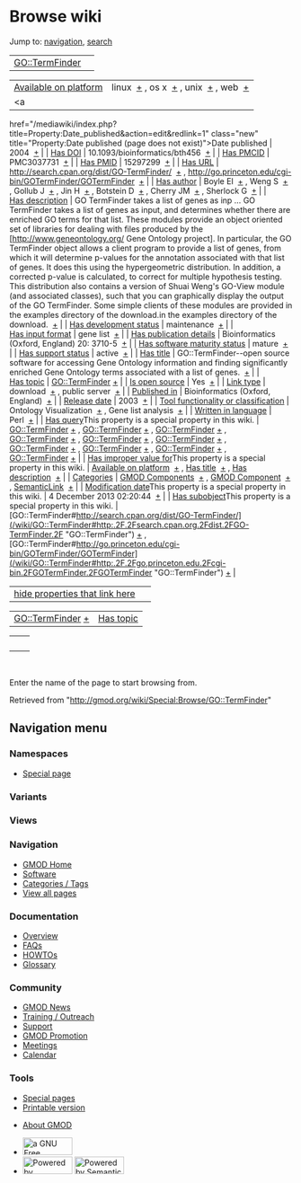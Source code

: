 <div id="mw-page-base" class="noprint">

</div>

<div id="mw-head-base" class="noprint">

</div>

<div id="content" class="mw-body" role="main">

<span id="top"></span>

<div id="mw-js-message" style="display:none;">

</div>



# <span dir="auto">Browse wiki</span>

<div id="bodyContent">

<div id="contentSub">

</div>

<div id="jump-to-nav" class="mw-jump">

Jump to: [navigation](#mw-navigation), [search](#p-search)

</div>

<div id="mw-content-text">

|                                                         |     |
|---------------------------------------------------------|-----|
| [GO::TermFinder](/wiki/GO::TermFinder "GO::TermFinder") |     |

|  |  |
|----|----|
| [Available on platform](/wiki/Property:Available_on_platform "Property:Available on platform") | <span class="smwb-value">linux  <span class="smwsearch">[+](/wiki/Special:SearchByProperty/Available-20on-20platform/linux "Special:SearchByProperty/Available-20on-20platform/linux")</span></span> , <span class="smwb-value">os x  <span class="smwsearch">[+](/wiki/Special:SearchByProperty/Available-20on-20platform/os-20x "Special:SearchByProperty/Available-20on-20platform/os-20x")</span></span> , <span class="smwb-value">unix  <span class="smwsearch">[+](/wiki/Special:SearchByProperty/Available-20on-20platform/unix "Special:SearchByProperty/Available-20on-20platform/unix")</span></span> , <span class="smwb-value">web  <span class="smwsearch">[+](/wiki/Special:SearchByProperty/Available-20on-20platform/web "Special:SearchByProperty/Available-20on-20platform/web")</span></span> |
| <a
href="/mediawiki/index.php?title=Property:Date_published&amp;action=edit&amp;redlink=1"
class="new"
title="Property:Date published (page does not exist)">Date published</a> | <span class="smwb-value">2004  <span class="smwsearch">[+](/wiki/Special:SearchByProperty/Date-20published/2004 "Special:SearchByProperty/Date-20published/2004")</span></span> |
| <a
href="/mediawiki/index.php?title=Property:Has_DOI&amp;action=edit&amp;redlink=1"
class="new" title="Property:Has DOI (page does not exist)">Has DOI</a> | <span class="smwb-value">10.1093/bioinformatics/bth456  <span class="smwsearch">[+](/wiki/Special:SearchByProperty/Has-20DOI/10.1093-2Fbioinformatics-2Fbth456 "Special:SearchByProperty/Has-20DOI/10.1093-2Fbioinformatics-2Fbth456")</span></span> |
| <a
href="/mediawiki/index.php?title=Property:Has_PMCID&amp;action=edit&amp;redlink=1"
class="new"
title="Property:Has PMCID (page does not exist)">Has PMCID</a> | <span class="smwb-value">PMC3037731  <span class="smwsearch">[+](/wiki/Special:SearchByProperty/Has-20PMCID/PMC3037731 "Special:SearchByProperty/Has-20PMCID/PMC3037731")</span></span> |
| <a
href="/mediawiki/index.php?title=Property:Has_PMID&amp;action=edit&amp;redlink=1"
class="new" title="Property:Has PMID (page does not exist)">Has PMID</a> | <span class="smwb-value">15297299  <span class="smwsearch">[+](/wiki/Special:SearchByProperty/Has-20PMID/15297299 "Special:SearchByProperty/Has-20PMID/15297299")</span></span> |
| [Has URL](/wiki/Property:Has_URL "Property:Has URL") | <span class="smwb-value"><a href="http://search.cpan.org/dist/GO-TermFinder/" class="external"
rel="nofollow">http://search.cpan.org/dist/GO-TermFinder/</a>  <span class="smwsearch">[+](/wiki/Special:SearchByProperty/Has-20URL/http:-2F-2Fsearch.cpan.org-2Fdist-2FGO-2DTermFinder-2F "Special:SearchByProperty/Has-20URL/http:-2F-2Fsearch.cpan.org-2Fdist-2FGO-2DTermFinder-2F")</span></span> , <span class="smwb-value"><a href="http://go.princeton.edu/cgi-bin/GOTermFinder/GOTermFinder"
class="external"
rel="nofollow">http://go.princeton.edu/cgi-bin/GOTermFinder/GOTermFinder</a>  <span class="smwsearch">[+](/wiki/Special:SearchByProperty/Has-20URL/http:-2F-2Fgo.princeton.edu-2Fcgi-2Dbin-2FGOTermFinder-2FGOTermFinder "Special:SearchByProperty/Has-20URL/http:-2F-2Fgo.princeton.edu-2Fcgi-2Dbin-2FGOTermFinder-2FGOTermFinder")</span></span> |
| <a
href="/mediawiki/index.php?title=Property:Has_author&amp;action=edit&amp;redlink=1"
class="new"
title="Property:Has author (page does not exist)">Has author</a> | <span class="smwb-value">Boyle EI  <span class="smwsearch">[+](/wiki/Special:SearchByProperty/Has-20author/Boyle-20EI "Special:SearchByProperty/Has-20author/Boyle-20EI")</span></span> , <span class="smwb-value">Weng S  <span class="smwsearch">[+](/wiki/Special:SearchByProperty/Has-20author/Weng-20S "Special:SearchByProperty/Has-20author/Weng-20S")</span></span> , <span class="smwb-value">Gollub J  <span class="smwsearch">[+](/wiki/Special:SearchByProperty/Has-20author/Gollub-20J "Special:SearchByProperty/Has-20author/Gollub-20J")</span></span> , <span class="smwb-value">Jin H  <span class="smwsearch">[+](/wiki/Special:SearchByProperty/Has-20author/Jin-20H "Special:SearchByProperty/Has-20author/Jin-20H")</span></span> , <span class="smwb-value">Botstein D  <span class="smwsearch">[+](/wiki/Special:SearchByProperty/Has-20author/Botstein-20D "Special:SearchByProperty/Has-20author/Botstein-20D")</span></span> , <span class="smwb-value">Cherry JM  <span class="smwsearch">[+](/wiki/Special:SearchByProperty/Has-20author/Cherry-20JM "Special:SearchByProperty/Has-20author/Cherry-20JM")</span></span> , <span class="smwb-value">Sherlock G  <span class="smwsearch">[+](/wiki/Special:SearchByProperty/Has-20author/Sherlock-20G "Special:SearchByProperty/Has-20author/Sherlock-20G")</span></span> |
| [Has description](/wiki/Property:Has_description "Property:Has description") | <span class="smwb-value">GO TermFinder takes a list of genes as inp<span class="smw-highlighter" data-type="2" state="persistent" data-title="Information"><span class="smwtext"> … </span><span class="smwttcontent">GO TermFinder takes a list of genes as input, and determines whether there are enriched GO terms for that list. These modules provide an object oriented set of libraries for dealing with files produced by the \[http://www.geneontology.org/ Gene Ontology project\]. In particular, the GO TermFinder object allows a client program to provide a list of genes, from which it will determine p-values for the annotation associated with that list of genes. It does this using the hypergeometric distribution. In addition, a corrected p-value is calculated, to correct for multiple hypothesis testing. This distribution also contains a version of Shuai Weng's GO-View module (and associated classes), such that you can graphically display the output of the GO TermFinder. Some simple clients of these modules are provided in the examples directory of the download.</span></span>in the examples directory of the download.  <span class="smwsearch">[+](/mediawiki/index.php?title=Special:SearchByProperty&x=Has-20description%2FGO-20TermFinder-20takes-20a-20list-20of-20genes-20as-20input%2C-20and-20determines-20whether-20there-20are-20enriched-20GO-20terms-20for-20that-20list.-20These-20modules-20provide-20an-20object-20oriented-20set-20of-20libraries-20for-20dealing-20with-20files-20produced-20by-20the-20-5Bhttp%3A-2F-2Fwww.geneontology.org-2F-20Gene-20Ontology-20project-5D.-20In-20particular%2C-20the-20GO-20TermFinder-20object-20allows-20a-20client-20program-20to-20provide-20a-20list-20of-20genes%2C-20from-20which-20it-20will-20determine-20p-2Dvalues-20for-20the-20annotation-20associated-20with-20that-20list-20of-20genes.-20It-20does-20this-20using-20the-20hypergeometric-20distribution.-20In-20addition%2C-20a-20corrected-20p-2Dvalue-20is-20calculated%2C-20to-20correct-20for-20multiple-20hypothesis-20testing.-20-20This-20distribution-20also-20contains-20a-20version-20of-20Shuai-20Weng%27s-20GO-2DView-20module-20%28and-20associated-20classes%29%2C-20such-20that-20you-20can-20graphically-20display-20the-20output-20of-20the-20GO-20TermFinder.-20Some-20simple-20clients-20of-20these-20modules-20are-20provided-20in-20the-20examples-20directory-20of-20the-20download. "Special:SearchByProperty")</span></span> |
| [Has development status](/wiki/Property:Has_development_status "Property:Has development status") | <span class="smwb-value">maintenance  <span class="smwsearch">[+](/wiki/Special:SearchByProperty/Has-20development-20status/maintenance "Special:SearchByProperty/Has-20development-20status/maintenance")</span></span> |
| [Has input format](/wiki/Property:Has_input_format "Property:Has input format") | <span class="smwb-value">gene list  <span class="smwsearch">[+](/wiki/Special:SearchByProperty/Has-20input-20format/gene-20list "Special:SearchByProperty/Has-20input-20format/gene-20list")</span></span> |
| <a
href="/mediawiki/index.php?title=Property:Has_publication_details&amp;action=edit&amp;redlink=1"
class="new"
title="Property:Has publication details (page does not exist)">Has publication details</a> | <span class="smwb-value">Bioinformatics (Oxford, England) 20: 3710-5  <span class="smwsearch">[+](/wiki/Special:SearchByProperty/Has-20publication-20details/Bioinformatics-20(Oxford,-20England)-2020:-203710-2D5 "Special:SearchByProperty/Has-20publication-20details/Bioinformatics-20(Oxford,-20England)-2020:-203710-2D5")</span></span> |
| [Has software maturity status](/wiki/Property:Has_software_maturity_status "Property:Has software maturity status") | <span class="smwb-value">mature  <span class="smwsearch">[+](/wiki/Special:SearchByProperty/Has-20software-20maturity-20status/mature "Special:SearchByProperty/Has-20software-20maturity-20status/mature")</span></span> |
| [Has support status](/wiki/Property:Has_support_status "Property:Has support status") | <span class="smwb-value">active  <span class="smwsearch">[+](/wiki/Special:SearchByProperty/Has-20support-20status/active "Special:SearchByProperty/Has-20support-20status/active")</span></span> |
| [Has title](/wiki/Property:Has_title "Property:Has title") | <span class="smwb-value">GO::TermFinder--open source software for accessing Gene Ontology information and finding significantly enriched Gene Ontology terms associated with a list of genes.  <span class="smwsearch">[+](/wiki/Special:SearchByProperty/Has-20title/GO::TermFinder-2D-2Dopen-20source-20software-20for-20accessing-20Gene-20Ontology-20information-20and-20finding-20significantly-20enriched-20Gene-20Ontology-20terms-20associated-20with-20a-20list-20of-20genes. "Special:SearchByProperty/Has-20title/GO::TermFinder-2D-2Dopen-20source-20software-20for-20accessing-20Gene-20Ontology-20information-20and-20finding-20significantly-20enriched-20Gene-20Ontology-20terms-20associated-20with-20a-20list-20of-20genes.")</span></span> |
| [Has topic](/wiki/Property:Has_topic "Property:Has topic") | <span class="smwb-value">[GO::TermFinder](/wiki/GO::TermFinder "GO::TermFinder") <span class="smwbrowse">[+](/wiki/Special:Browse/GO::TermFinder "Special:Browse/GO::TermFinder")</span></span> |
| [Is open source](/wiki/Property:Is_open_source "Property:Is open source") | <span class="smwb-value">Yes  <span class="smwsearch">[+](/wiki/Special:SearchByProperty/Is-20open-20source/Yes "Special:SearchByProperty/Is-20open-20source/Yes")</span></span> |
| [Link type](/wiki/Property:Link_type "Property:Link type") | <span class="smwb-value">download  <span class="smwsearch">[+](/wiki/Special:SearchByProperty/Link-20type/download "Special:SearchByProperty/Link-20type/download")</span></span> , <span class="smwb-value">public server  <span class="smwsearch">[+](/wiki/Special:SearchByProperty/Link-20type/public-20server "Special:SearchByProperty/Link-20type/public-20server")</span></span> |
| <a
href="/mediawiki/index.php?title=Property:Published_in&amp;action=edit&amp;redlink=1"
class="new"
title="Property:Published in (page does not exist)">Published in</a> | <span class="smwb-value">Bioinformatics (Oxford, England)  <span class="smwsearch">[+](/wiki/Special:SearchByProperty/Published-20in/Bioinformatics-20(Oxford,-20England) "Special:SearchByProperty/Published-20in/Bioinformatics-20(Oxford,-20England)")</span></span> |
| [Release date](/wiki/Property:Release_date "Property:Release date") | <span class="smwb-value">2003  <span class="smwsearch">[+](/wiki/Special:SearchByProperty/Release-20date/2003 "Special:SearchByProperty/Release-20date/2003")</span></span> |
| [Tool functionality or classification](/wiki/Property:Tool_functionality_or_classification "Property:Tool functionality or classification") | <span class="smwb-value">Ontology Visualization  <span class="smwsearch">[+](/wiki/Special:SearchByProperty/Tool-20functionality-20or-20classification/Ontology-20Visualization "Special:SearchByProperty/Tool-20functionality-20or-20classification/Ontology-20Visualization")</span></span> , <span class="smwb-value">Gene list analysis  <span class="smwsearch">[+](/wiki/Special:SearchByProperty/Tool-20functionality-20or-20classification/Gene-20list-20analysis "Special:SearchByProperty/Tool-20functionality-20or-20classification/Gene-20list-20analysis")</span></span> |
| [Written in language](/wiki/Property:Written_in_language "Property:Written in language") | <span class="smwb-value">Perl  <span class="smwsearch">[+](/wiki/Special:SearchByProperty/Written-20in-20language/Perl "Special:SearchByProperty/Written-20in-20language/Perl")</span></span> |
| <span class="smw-highlighter" data-type="1" state="inline" data-title="Property"><span class="smwbuiltin">[Has query](/wiki/Property:Has_query "Property:Has query")</span><span class="smwttcontent">This property is a special property in this wiki.</span></span> | <span class="smwb-value">[GO::TermFinder](/wiki/GO::TermFinder#_QUERYbc2a44509e909a9854a1ea943ca42e91 "GO::TermFinder") <span class="smwbrowse">[+](/wiki/Special:Browse/GO::TermFinder-23_QUERYbc2a44509e909a9854a1ea943ca42e91 "Special:Browse/GO::TermFinder-23 QUERYbc2a44509e909a9854a1ea943ca42e91")</span></span> , <span class="smwb-value">[GO::TermFinder](/wiki/GO::TermFinder#_QUERYb087edaa07ceb7cbedcb71dbb6270170 "GO::TermFinder") <span class="smwbrowse">[+](/wiki/Special:Browse/GO::TermFinder-23_QUERYb087edaa07ceb7cbedcb71dbb6270170 "Special:Browse/GO::TermFinder-23 QUERYb087edaa07ceb7cbedcb71dbb6270170")</span></span> , <span class="smwb-value">[GO::TermFinder](/wiki/GO::TermFinder#_QUERY950aeef0a63f519a96218a618233001e "GO::TermFinder") <span class="smwbrowse">[+](/wiki/Special:Browse/GO::TermFinder-23_QUERY950aeef0a63f519a96218a618233001e "Special:Browse/GO::TermFinder-23 QUERY950aeef0a63f519a96218a618233001e")</span></span> , <span class="smwb-value">[GO::TermFinder](/wiki/GO::TermFinder#_QUERYdfa50e7d3f171b712aad8a0e64cc670e "GO::TermFinder") <span class="smwbrowse">[+](/wiki/Special:Browse/GO::TermFinder-23_QUERYdfa50e7d3f171b712aad8a0e64cc670e "Special:Browse/GO::TermFinder-23 QUERYdfa50e7d3f171b712aad8a0e64cc670e")</span></span> , <span class="smwb-value">[GO::TermFinder](/wiki/GO::TermFinder#_QUERY4457e57c08e95c40adb29449be32c8fc "GO::TermFinder") <span class="smwbrowse">[+](/wiki/Special:Browse/GO::TermFinder-23_QUERY4457e57c08e95c40adb29449be32c8fc "Special:Browse/GO::TermFinder-23 QUERY4457e57c08e95c40adb29449be32c8fc")</span></span> , <span class="smwb-value">[GO::TermFinder](/wiki/GO::TermFinder#_QUERY23150497ea9efda26f8a79e6ec98ce92 "GO::TermFinder") <span class="smwbrowse">[+](/wiki/Special:Browse/GO::TermFinder-23_QUERY23150497ea9efda26f8a79e6ec98ce92 "Special:Browse/GO::TermFinder-23 QUERY23150497ea9efda26f8a79e6ec98ce92")</span></span> , <span class="smwb-value">[GO::TermFinder](/wiki/GO::TermFinder#_QUERY65f772ab6cd08d60360754740c98f120 "GO::TermFinder") <span class="smwbrowse">[+](/wiki/Special:Browse/GO::TermFinder-23_QUERY65f772ab6cd08d60360754740c98f120 "Special:Browse/GO::TermFinder-23 QUERY65f772ab6cd08d60360754740c98f120")</span></span> , <span class="smwb-value">[GO::TermFinder](/wiki/GO::TermFinder#_QUERY04ee54136f389df41ba135c15a290e5e "GO::TermFinder") <span class="smwbrowse">[+](/wiki/Special:Browse/GO::TermFinder-23_QUERY04ee54136f389df41ba135c15a290e5e "Special:Browse/GO::TermFinder-23 QUERY04ee54136f389df41ba135c15a290e5e")</span></span> , <span class="smwb-value">[GO::TermFinder](/wiki/GO::TermFinder#_QUERY24a48a432adfe35d56a417ab33b53f9a "GO::TermFinder") <span class="smwbrowse">[+](/wiki/Special:Browse/GO::TermFinder-23_QUERY24a48a432adfe35d56a417ab33b53f9a "Special:Browse/GO::TermFinder-23 QUERY24a48a432adfe35d56a417ab33b53f9a")</span></span> , <span class="smwb-value">[GO::TermFinder](/wiki/GO::TermFinder#_QUERY68891b49f6ac1f4b58a6a6e86fab5309 "GO::TermFinder") <span class="smwbrowse">[+](/wiki/Special:Browse/GO::TermFinder-23_QUERY68891b49f6ac1f4b58a6a6e86fab5309 "Special:Browse/GO::TermFinder-23 QUERY68891b49f6ac1f4b58a6a6e86fab5309")</span></span> |
| <span class="smw-highlighter" data-type="1" state="inline" data-title="Property"><span class="smwbuiltin">[Has improper value for](/wiki/Property:Has_improper_value_for "Property:Has improper value for")</span><span class="smwttcontent">This property is a special property in this wiki.</span></span> | <span class="smwb-value">[Available on platform](/wiki/Property:Available_on_platform "Property:Available on platform")  <span class="smwsearch">[+](/wiki/Special:SearchByProperty/Has-20improper-20value-20for/Available-20on-20platform "Special:SearchByProperty/Has-20improper-20value-20for/Available-20on-20platform")</span></span> , <span class="smwb-value">[Has title](/wiki/Property:Has_title "Property:Has title")  <span class="smwsearch">[+](/wiki/Special:SearchByProperty/Has-20improper-20value-20for/Has-20title "Special:SearchByProperty/Has-20improper-20value-20for/Has-20title")</span></span> , <span class="smwb-value">[Has description](/wiki/Property:Has_description "Property:Has description")  <span class="smwsearch">[+](/wiki/Special:SearchByProperty/Has-20improper-20value-20for/Has-20description "Special:SearchByProperty/Has-20improper-20value-20for/Has-20description")</span></span> |
| [Categories](/wiki/Special:Categories "Special:Categories") | <span class="smwb-value">[GMOD Components](/wiki/Category:GMOD_Components "Category:GMOD Components")  <span class="smwsearch">[+](/wiki/Special:SearchByProperty/GMOD-20Components "Special:SearchByProperty/GMOD-20Components")</span></span> , <span class="smwb-value">[GMOD Component](/wiki/Category:GMOD_Component "Category:GMOD Component")  <span class="smwsearch">[+](/wiki/Special:SearchByProperty/GMOD-20Component "Special:SearchByProperty/GMOD-20Component")</span></span> , <span class="smwb-value"><a
href="/mediawiki/index.php?title=Category:SemanticLink&amp;action=edit&amp;redlink=1"
class="new"
title="Category:SemanticLink (page does not exist)">SemanticLink</a>  <span class="smwsearch">[+](/wiki/Special:SearchByProperty/SemanticLink "Special:SearchByProperty/SemanticLink")</span></span> |
| <span class="smw-highlighter" data-type="1" state="inline" data-title="Property"><span class="smwbuiltin">[Modification date](/wiki/Property:Modification_date "Property:Modification date")</span><span class="smwttcontent">This property is a special property in this wiki.</span></span> | <span class="smwb-value">4 December 2013 02:20:44  <span class="smwsearch">[+](/wiki/Special:SearchByProperty/Modification-20date/4-20December-202013-2002:20:44 "Special:SearchByProperty/Modification-20date/4-20December-202013-2002:20:44")</span></span> |
| <span class="smw-highlighter" data-type="1" state="inline" data-title="Property"><span class="smwbuiltin">[Has subobject](/wiki/Property:Has_subobject "Property:Has subobject")</span><span class="smwttcontent">This property is a special property in this wiki.</span></span> | <span class="smwb-value">[GO::TermFinder#http://search.cpan.org/dist/GO-TermFinder/](/wiki/GO::TermFinder#http:.2F.2Fsearch.cpan.org.2Fdist.2FGO-TermFinder.2F "GO::TermFinder") <span class="smwbrowse">[+](/wiki/Special:Browse/GO::TermFinder-23http:-2F-2Fsearch.cpan.org-2Fdist-2FGO-2DTermFinder-2F "Special:Browse/GO::TermFinder-23http:-2F-2Fsearch.cpan.org-2Fdist-2FGO-2DTermFinder-2F")</span></span> , <span class="smwb-value">[GO::TermFinder#http://go.princeton.edu/cgi-bin/GOTermFinder/GOTermFinder](/wiki/GO::TermFinder#http:.2F.2Fgo.princeton.edu.2Fcgi-bin.2FGOTermFinder.2FGOTermFinder "GO::TermFinder") <span class="smwbrowse">[+](/wiki/Special:Browse/GO::TermFinder-23http:-2F-2Fgo.princeton.edu-2Fcgi-2Dbin-2FGOTermFinder-2FGOTermFinder "Special:Browse/GO::TermFinder-23http:-2F-2Fgo.princeton.edu-2Fcgi-2Dbin-2FGOTermFinder-2FGOTermFinder")</span></span> |

<span id="smw_browse_incoming"></span>

|  |  |
|----|----|
| [hide properties that link here](/mediawiki/index.php?title=Special:Browse&offset=0&dir=out&article=GO%3A%3ATermFinder)  |  |

|  |  |
|----|----|
| <span class="smwb-ivalue">[GO::TermFinder](/wiki/GO::TermFinder "GO::TermFinder") <span class="smwbrowse">[+](/wiki/Special:Browse/GO::TermFinder "Special:Browse/GO::TermFinder")</span></span> | [Has topic](/wiki/Property:Has_topic "Property:Has topic") |

|     |     |
|-----|-----|
|     |     |

 

Enter the name of the page to start browsing from.  

</div>

<div class="printfooter">

Retrieved from "<http://gmod.org/wiki/Special:Browse/GO::TermFinder>"

</div>

<div id="catlinks" class="catlinks catlinks-allhidden">

</div>

<div class="visualClear">

</div>

</div>

</div>

<div id="mw-navigation">

## Navigation menu

<div id="mw-head">



<div id="left-navigation">

<div id="p-namespaces" class="vectorTabs" role="navigation"
aria-labelledby="p-namespaces-label">

### Namespaces

- <span id="ca-nstab-special">[Special
  page](/wiki/Special:Browse/GO::TermFinder "This is a special page, you cannot edit the page itself")</span>

</div>

<div id="p-variants" class="vectorMenu emptyPortlet" role="navigation"
aria-labelledby="p-variants-label">

### 

### Variants[](#)

<div class="menu">

</div>

</div>

</div>

<div id="right-navigation">

<div id="p-views" class="vectorTabs emptyPortlet" role="navigation"
aria-labelledby="p-views-label">

### Views

</div>



</div>



</div>

</div>

</div>

<div id="mw-panel">

<div id="p-logo" role="banner">

<a href="/wiki/Main_Page"
style="background-image: url(http://gmod.org/images/GMOD-cogs.png);"
title="Visit the main page"></a>

</div>

<div id="p-Navigation" class="portal" role="navigation"
aria-labelledby="p-Navigation-label">

### Navigation

<div class="body">

- <span id="n-GMOD-Home">[GMOD Home](/wiki/Main_Page)</span>
- <span id="n-Software">[Software](/wiki/GMOD_Components)</span>
- <span id="n-Categories-.2F-Tags">[Categories /
  Tags](/wiki/Categories)</span>
- <span id="n-View-all-pages">[View all
  pages](/wiki/Special:AllPages)</span>

</div>

</div>

<div id="p-Documentation" class="portal" role="navigation"
aria-labelledby="p-Documentation-label">

### Documentation

<div class="body">

- <span id="n-Overview">[Overview](/wiki/Overview)</span>
- <span id="n-FAQs">[FAQs](/wiki/Category:FAQ)</span>
- <span id="n-HOWTOs">[HOWTOs](/wiki/Category:HOWTO)</span>
- <span id="n-Glossary">[Glossary](/wiki/Glossary)</span>

</div>

</div>

<div id="p-Community" class="portal" role="navigation"
aria-labelledby="p-Community-label">

### Community

<div class="body">

- <span id="n-GMOD-News">[GMOD News](/wiki/GMOD_News)</span>
- <span id="n-Training-.2F-Outreach">[Training /
  Outreach](/wiki/Training_and_Outreach)</span>
- <span id="n-Support">[Support](/wiki/Support)</span>
- <span id="n-GMOD-Promotion">[GMOD
  Promotion](/wiki/GMOD_Promotion)</span>
- <span id="n-Meetings">[Meetings](/wiki/Meetings)</span>
- <span id="n-Calendar">[Calendar](/wiki/Calendar)</span>

</div>

</div>

<div id="p-tb" class="portal" role="navigation"
aria-labelledby="p-tb-label">

### Tools

<div class="body">

- <span id="t-specialpages"><a href="/wiki/Special:SpecialPages" accesskey="q"
  title="A list of all special pages [q]">Special pages</a></span>
- <span id="t-print"><a
  href="/mediawiki/index.php?title=Special:Browse/GO::TermFinder&amp;printable=yes"
  rel="alternate" accesskey="p"
  title="Printable version of this page [p]">Printable version</a></span>

</div>

</div>

</div>

</div>

<div id="footer" role="contentinfo">

- <span id="footer-places-about">[About
  GMOD](/wiki/GMOD:About "GMOD:About")</span>

<!-- -->

- <span id="footer-copyrightico">[<img src="http://www.gnu.org/graphics/gfdl-logo-small.png" width="88"
  height="31" alt="a GNU Free Documentation License" />](http://www.gnu.org/licenses/fdl-1.3.html)</span>
- <span id="footer-poweredbyico">[<img src="/mediawiki/skins/common/images/poweredby_mediawiki_88x31.png"
  width="88" height="31" alt="Powered by MediaWiki" />](//www.mediawiki.org/)
  [<img
  src="/mediawiki/extensions/SemanticMediaWiki/includes/../resources/images/smw_button.png"
  width="88" height="31" alt="Powered by Semantic MediaWiki" />](https://www.semantic-mediawiki.org/wiki/Semantic_MediaWiki)</span>

<div style="clear:both">

</div>

</div>
